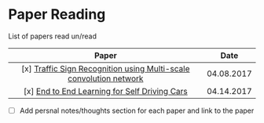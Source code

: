 # Paper Reading
List of papers read un/read



| Paper|Date| 
|:---------------------:|:---------------------------------------------:| 
|[x] [Traffic Sign Recognition using Multi-scale convolution network](http://yann.lecun.com/exdb/publis/pdf/sermanet-ijcnn-11.pdf) |04.08.2017| 
|[x] [End to End Learning for Self Driving Cars](https://arxiv.org/pdf/1604.07316.pdf)|04.14.2017


- [ ] Add persnal notes/thoughts section for each paper and link to the paper
